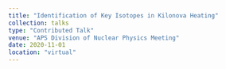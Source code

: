 ```yaml
---
title: "Identification of Key Isotopes in Kilonova Heating"
collection: talks
type: "Contributed Talk"
venue: "APS Division of Nuclear Physics Meeting"
date: 2020-11-01
location: "virtual"
---
```

